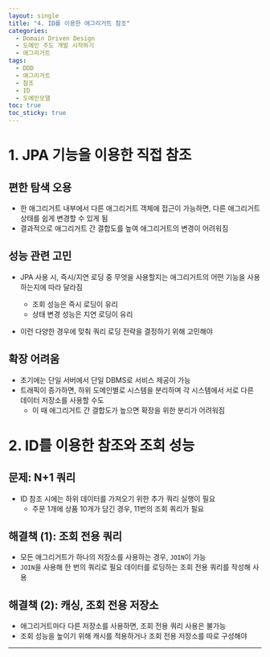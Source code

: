 ```yaml
---
layout: single
title: "4. ID를 이용한 애그리거트 참조"
categories:
  - Domain Driven Design
  - 도메인 주도 개발 시작하기
  - 애그리거트
tags:
  - DDD
  - 애그리거트
  - 참조
  - ID
  - 도메인모델
toc: true
toc_sticky: true
---
```


# 1. JPA 기능을 이용한 직접 참조

## 편한 탐색 오용

- 한 애그리거트 내부에서 다른 애그리거트 객체에 접근이 가능하면, 다른 애그리거트 상태를 쉽게 변경할 수 있게 됨
- 결과적으로 애그리거트 간 결합도를 높여 애그리거트의 변경이 어려워짐

## 성능 관련 고민

- JPA 사용 시, 즉시/지연 로딩 중 무엇을 사용할지는 애그리거트의 어떤 기능을 사용하는지에 따라 달라짐
    - 조회 성능은 즉시 로딩이 유리
    - 상태 변경 성능은 지연 로딩이 유리

- 이런 다양한 경우에 맞춰 쿼리 로딩 전략을 결정하기 위해 고민해야

## 확장 어려움

- 초기에는 단일 서버에서 단일 DBMS로 서비스 제공이 가능
- 트래픽이 증가하면, 하위 도메인별로 시스템을 분리하며 각 시스템에서 서로 다른 데이터 저장소를 사용할 수도
    - 이 때 애그리거트 간 결합도가 높으면 확장을 위한 분리가 어려워짐

# **2. ID를 이용한 참조와 조회 성능**

## 문제: N+1 쿼리

- ID 참조 시에는 하위 데이터를 가져오기 위한 추가 쿼리 실행이 필요
    - 주문 1개에 상품 10개가 담긴 경우, 11번의 조회 쿼리가 필요

## 해결책 (1): 조회 전용 쿼리

- 모든 애그리거트가 하나의 저장소를 사용하는 경우, `JOIN`이 가능
- `JOIN`을 사용해 한 번의 쿼리로 필요 데이터를 로딩하는 조회 전용 쿼리를 작성해 사용

## 해결책 (2): 캐싱, 조회 전용 저장소

- 애그리거트마다 다른 저장소를 사용하면, 조회 전용 쿼리 사용은 불가능
- 조회 성능을 높이기 위해 캐시를 적용하거나 조회 전용 저장소를 따로 구성해야

---